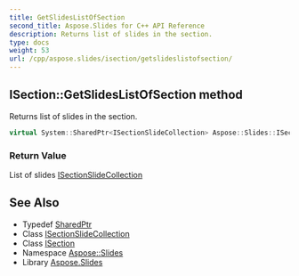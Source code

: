 ```yaml
---
title: GetSlidesListOfSection
second_title: Aspose.Slides for C++ API Reference
description: Returns list of slides in the section.
type: docs
weight: 53
url: /cpp/aspose.slides/isection/getslideslistofsection/
---
```

## ISection::GetSlidesListOfSection method


Returns list of slides in the section.

```cpp
virtual System::SharedPtr<ISectionSlideCollection> Aspose::Slides::ISection::GetSlidesListOfSection()=0
```


### Return Value

List of slides [ISectionSlideCollection](../../isectionslidecollection/)

## See Also

* Typedef [SharedPtr](../../../system/sharedptr/)
* Class [ISectionSlideCollection](../../isectionslidecollection/)
* Class [ISection](../)
* Namespace [Aspose::Slides](../../)
* Library [Aspose.Slides](../../../)
